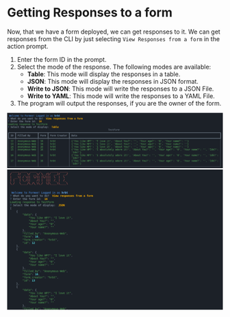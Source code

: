 # Getting Responses to a form

Now, that we have a form deployed, we can get responses to it. We can get responses from the CLI by just selecting `View Responses from a form` in the action prompt.

1. Enter the form ID in the prompt.
2. Select the mode of the response.
    The following modes are available:
    - **Table**: This mode will display the responses in a table.
    - **JSON**: This mode will display the responses in JSON format.
    - **Write to JSON**: This mode will write the responses to a JSON File.
    - **Write to YAML**: This mode will write the responses to a YAML File.
3. The program will output the responses, if you are the owner of the form.

![Output in a Table](../docs_assets/images/screenshots/9-Formee.png)
![Output in JSON](../docs_assets/images/screenshots/10-Formee.png)